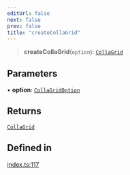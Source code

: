 ```yaml
---
editUrl: false
next: false
prev: false
title: "createCollaGrid"
---
```


> **createCollaGrid**(`option`): [`CollaGrid`](/api/classes/collagrid/)

## Parameters

• **option**: [`CollaGridOption`](/api/interfaces/collagridoption/)

## Returns

[`CollaGrid`](/api/classes/collagrid/)

## Defined in

[index.ts:117](https://github.com/collagrid/colla-grid/blob/3fc731fcf42b316d027d90ce80569fd823117ab5/packages/core/src/index.ts#L117)
